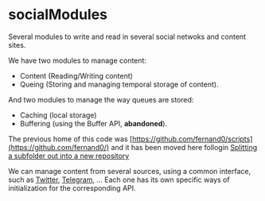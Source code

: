 # socialModules
Several modules to write and read in several social netwoks and content sites.

We have two modules to manage content:
* Content (Reading/Writing content)
* Queing (Storing and managing temporal storage of content).

And two modules to manage the way queues are stored:
* Caching (local storage)
* Buffering (using the Buffer API, **abandoned**).

The previous home of this code was [https://github.com/fernand0/scripts](https://github.com/fernand0/) and it has been moved here follogin [Splitting a subfolder out into a new repository](https://docs.github.com/en/github/using-git/splitting-a-subfolder-out-into-a-new-repository)

We can manage content from several sources, using a common interface, such as [Twitter](https://github.com/fernand0/socialModules/blob/master/moduleTwitter.py), [Telegram](https://github.com/fernand0/socialModules/blob/master/moduleTelegram.py), ...
Each one has its own specific ways of initialization for the corresponding API.

